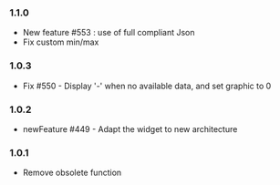 ### 1.1.0
* New feature #553 : use of full compliant Json
* Fix custom min/max

### 1.0.3
* Fix #550 - Display '-' when no available data, and set graphic to 0

### 1.0.2
* newFeature #449 - Adapt the widget to new architecture

### 1.0.1
* Remove obsolete function